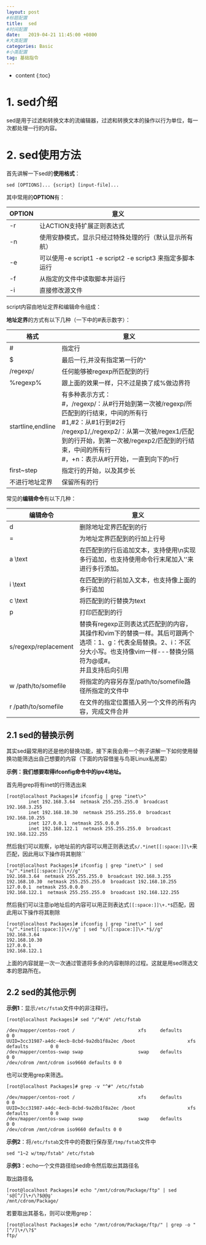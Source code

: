 ```yaml
---
layout: post
#标题配置
title:  sed
#时间配置
date:   2019-04-21 11:45:00 +0800
#大类配置
categories: Basic
#小类配置
tag: 基础指令
---
```


* content
{:toc}



# 1.  sed介绍

sed是用于过滤和转换文本的流编辑器，过滤和转换文本的操作以行为单位，每一次都处理一行的内容。



# 2.  sed使用方法

首先讲解一下sed的**使用格式**：

```
sed [OPTIONS]... {script} [input-file]...
```

其中常用的**OPTION**有：

| OPTION | 意义                                                      |
| ------ | --------------------------------------------------------- |
| -r     | 让ACTION支持扩展正则表达式                                |
| -n     | 使用安静模式，显示只经过特殊处理的行（默认显示所有航）    |
| -e     | 可以使用-e script1 -e script2 -e script3 来指定多脚本运行 |
| -f     | 从指定的文件中读取脚本并运行                              |
| -i     | 直接修改源文件                                            |



script内容由地址定界和编辑命令组成：

**地址定界**的方式有以下几种（一下中的#表示数字）：

| 格式              | 意义                                                         |
| ----------------- | ------------------------------------------------------------ |
| #                 | 指定行                                                       |
| $                 | 最后一行,并没有指定第一行的^                                 |
| /regexp/          | 任何能够被regexp所匹配到的行                                 |
| \%regexp%         | 跟上面的效果一样，只不过是换了成%做边界符                    |
| startline,endline | 有多种表示方式：<br />#，/regexp/：从#行开始到第一次被/regexp/所匹配到的行结束，中间的所有行<br />#1,#2：从#1行到#2行<br />/regexp1/,/regexp2/：从第一次被/regex1/匹配到的行开始，到第一次被/regexp2/匹配到的行结束，中间的所有行<br />#，+n：表示从#行开始，一直到向下的n行 |
| first~step        | 指定行的开始，以及其步长                                     |
| 不进行地址定界    | 保留所有的行                                                 |



常见的**编辑命令**有以下几种：

| 编辑命令             | 意义                                                         |
| -------------------- | ------------------------------------------------------------ |
| d                    | 删除地址定界匹配到的行                                       |
| =                    | 为地址定界匹配到的行加上行号                                 |
| a \text              | 在匹配到的行后追加文本，支持使用\n实现多行追加，也支持使用命令行末尾加入'\'来进行多行添加。 |
| i \text              | 在匹配到的行前加入文本，也支持像上面的多行追加               |
| c \text              | 将匹配到的行替换为text                                       |
| p                    | 打印匹配到的行                                               |
| s/regexp/replacement | 替换有regexp正则表达式匹配到的内容，其操作和vim下的替换一样。其后可跟两个选项：1、g：代表全局替换。2、i：不区分大小写。也支持像vim一样---替换分隔符为@或#。<br />并且支持后向引用 |
| w /path/to/somefile  | 将指定的内容另存至/path/to/somefile路径所指定的文件中        |
| r /path/to/somefile  | 在文件的指定位置插入另一个文件的所有内容，完成文件合并       |



## 2.1  sed的替换示例

其实sed最常用的还是他的替换功能，接下来我会用一个例子讲解一下如何使用替换功能筛选出自己想要的内容（下面的内容借鉴与鸟哥Linux私房菜）



**示例：我们想要取得ifconfig命令中的ipv4地址。**

首先用grep将有inet的行筛选出来

```shell
[root@localhost Packages]# ifconfig | grep "inet\>"
        inet 192.168.3.64  netmask 255.255.255.0  broadcast 192.168.3.255
        inet 192.168.10.30  netmask 255.255.255.0  broadcast 192.168.10.255
        inet 127.0.0.1  netmask 255.0.0.0
        inet 192.168.122.1  netmask 255.255.255.0  broadcast 192.168.122.255
```

然后我们可以观察，ip地址前的内容可以用正则表达式`s/.*inet[[:space:]]\+`来匹配，因此用以下操作将其剔除``

```shell
[root@localhost Packages]# ifconfig | grep "inet\>" | sed "s/^.*inet[[:space:]]\+//g"
192.168.3.64  netmask 255.255.255.0  broadcast 192.168.3.255
192.168.10.30  netmask 255.255.255.0  broadcast 192.168.10.255
127.0.0.1  netmask 255.0.0.0
192.168.122.1  netmask 255.255.255.0  broadcast 192.168.122.255
```

然后我们可以注意ip地址后的内容可以用正则表达式`[[:space:]]\+.*$`匹配，因此用以下操作将其剔除

```shell
[root@localhost Packages]# ifconfig | grep "inet\>" | sed "s/^.*inet[[:space:]]\+//g" | sed "s/[[:space:]]\+.*$//g"
192.168.3.64
192.168.10.30
127.0.0.1
192.168.122.1
```

上面的内容就是一次一次通过管道将多余的内容剔除的过程。这就是用sed筛选文本的思路所在。



## 2.2  sed的其他示例

**示例1**：显示`/etc/fstab`文件中的非注释行。

```shell
[root@localhost Packages]# sed "/^#/d" /etc/fstab 

/dev/mapper/centos-root /                       xfs     defaults        0 0
UUID=3cc31987-a4dc-4ecb-8cbd-9a2db1f8a2ec /boot                   xfs     defaults        0 0
/dev/mapper/centos-swap swap                    swap    defaults        0 0
/dev/cdrom /mnt/cdrom iso9660 defaults 0 0
```

也可以使用grep来筛选。

```shell
[root@localhost Packages]# grep -v "^#" /etc/fstab 

/dev/mapper/centos-root /                       xfs     defaults        0 0
UUID=3cc31987-a4dc-4ecb-8cbd-9a2db1f8a2ec /boot                   xfs     defaults        0 0
/dev/mapper/centos-swap swap                    swap    defaults        0 0
/dev/cdrom /mnt/cdrom iso9660 defaults 0 0
```



**示例2**：将`/etc/fstab`文件中的奇数行保存至`/tmp/fstab`文件中

```shell
sed "1~2 w/tmp/fstab" /etc/fstab 
```



**示例3**：echo一个文件路径给sed命令然后取出其路径名

取出路径名

```shell
[root@localhost Packages]# echo "/mnt/cdrom/Package/ftp" | sed 's@[^/]\+/\?$@@g'
/mnt/cdrom/Package/
```

若要取出其基名，则可以使用grep：

```shell
[root@localhost Packages]# echo "/mnt/cdrom/Package/ftp/" | grep -o "[^/]\+/\?$"
ftp/
```

